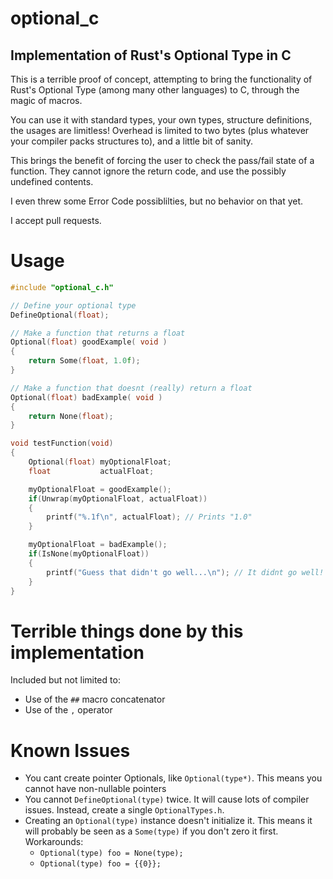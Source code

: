 # optional_c
## Implementation of Rust's Optional Type in C

This is a terrible proof of concept, attempting to bring the functionality of Rust's Optional Type (among many other languages) to C, through the magic of macros.

You can use it with standard types, your own types, structure definitions, the usages are limitless! Overhead is limited to two bytes (plus whatever your compiler packs structures to), and a little bit of sanity.

This brings the benefit of forcing the user to check the pass/fail state of a function. They cannot ignore the return code, and use the possibly undefined contents.

I even threw some Error Code possiblilties, but no behavior on that yet.

I accept pull requests.

# Usage
```C
#include "optional_c.h"

// Define your optional type
DefineOptional(float);

// Make a function that returns a float
Optional(float) goodExample( void )
{
    return Some(float, 1.0f);
}

// Make a function that doesnt (really) return a float
Optional(float) badExample( void )
{
    return None(float);
}

void testFunction(void)
{
    Optional(float) myOptionalFloat;
    float           actualFloat;

    myOptionalFloat = goodExample();
    if(Unwrap(myOptionalFloat, actualFloat))
    {
        printf("%.1f\n", actualFloat); // Prints "1.0"
    }

    myOptionalFloat = badExample();
    if(IsNone(myOptionalFloat))
    {
        printf("Guess that didn't go well...\n"); // It didnt go well!
    }
}
```

# Terrible things done by this implementation
Included but not limited to:

* Use of the `##` macro concatenator
* Use of the `,` operator

# Known Issues

* You cant create pointer Optionals, like `Optional(type*)`. This means you cannot have non-nullable pointers
* You cannot `DefineOptional(type)` twice. It will cause lots of compiler issues. Instead, create a single `OptionalTypes.h`.
* Creating an `Optional(type)` instance doesn't initialize it. This means it will probably be seen as a `Some(type)` if you don't zero it first. Workarounds:
    * `Optional(type) foo = None(type);`
    * `Optional(type) foo = {{0}};`
